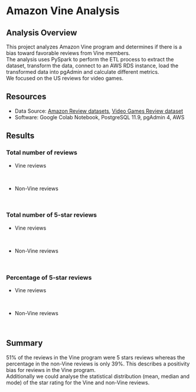 # Amazon Vine Analysis

## Analysis Overview
This project analyzes Amazon Vine program and determines if there is a bias toward favorable reviews from Vine members.\
The analysis uses PySpark to perform the ETL process to extract the dataset, transform the data, connect to an AWS RDS instance, load the transformed data into pgAdmin and calculate different metrics.\
We focused on the US reviews for video games.

## Resources
- Data Source: [Amazon Review datasets](https://s3.amazonaws.com/amazon-reviews-pds/tsv/index.txt), [Video Games Review dataset](https://s3.amazonaws.com/amazon-reviews-pds/tsv/amazon_reviews_us_Video_Games_v1_00.tsv.gz)
- Software: Google Colab Notebook, PostgreSQL 11.9, pgAdmin 4, AWS

## Results
### Total number of reviews
- Vine reviews <p align="center">
     
</p>

<br>

- Non-Vine reviews <p align="center">
     
</p>
<br>

### Total number of 5-star reviews
- Vine reviews <p align="center">
     
</p>

<br>

- Non-Vine reviews <p align="center">
     
</p>
<br>

### Percentage of 5-star reviews
- Vine reviews <p align="center">
     
</p>

<br>

- Non-Vine reviews <p align="center">
     
</p>
<br>

## Summary
51% of the reviews in the Vine program were 5 stars reviews whereas the percentage in the non-Vine reviews is only 39%. This describes a positivity bias for reviews in the Vine program.\
Additionally we could analyse the statistical distribution (mean, median and mode) of the star rating for the Vine and non-Vine reviews.
